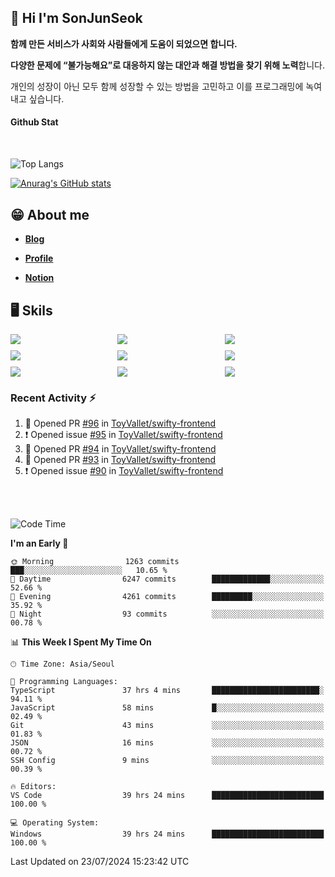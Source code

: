 ## 👋 Hi I'm SonJunSeok

**함께 만든 서비스가 사회와 사람들에게 도움이 되었으면 합니다.** 

**다양한 문제에 “불가능해요”로 대응하지 않는 대안과 해결 방법을 찾기 위해 노력**합니다. 

개인의 성장이 아닌 모두 함께 성장할 수 있는 방법을 고민하고 이를 프로그래밍에 녹여내고 싶습니다.

#### Github Stat
<div style="margin-top:50px;">

![Top Langs](https://github-readme-stats.vercel.app/api/top-langs/?username=kd02109&layout=compact&bg_color=dbf4ff&title_color=67adcc&text_color=67adcc&hide_border=true&show_icons=true&icon_color=67adcc&rank_icon=github&count_private=true&card_width=400px&card_height=300px)

[![Anurag's GitHub stats](https://github-readme-stats.vercel.app/api?username=kd02109&bg_color=dbf4ff&title_color=67adcc&text_color=67adcc&hide_border=true&show_icons=true&icon_color=67adcc&rank_icon=github&count_private=true&card_width=250px)](https://github.com/anuraghazra/github-readme-stats)


</div>



## 😁 About me
-  <a href="https://sonblog.vercel.app/" target="_blank"><strong>Blog</strong></a>

-  <a href="https://nostalgic-marquis-7af.notion.site/Frontend-Engineer-ec9b6e38c7824e7fb7f6fca4fc8564a5?pvs=74" target="_blank"><strong>Profile</strong></a>

-  <a href="https://nostalgic-marquis-7af.notion.site/Front-End-f0f3b7fcec3045c482c1cd33dfcf2abc?pvs=74" target="_blank"><strong>Notion</strong></a>

## 🖥️ Skils


<div style="display:grid; grid-template-rows:repeat(3, 1fr); grid-template-columns:repeat(3, 1fr); gap:10px">
  <img src="https://img.shields.io/badge/javascript-F7DF1E?style=flat-square&logo=javascript&logoColor=black"> 
  <img src="https://img.shields.io/badge/typescript-3178C6?style=flat-square&logo=typescript&logoColor=white"/>
  <img src="https://img.shields.io/badge/react-61DAFB?style=flat-square&logo=react&logoColor=black"/>
  <img src="https://img.shields.io/badge/redux-764ABC?style=flat-square&logo=redux&logoColor=white"/>
  <img src="https://img.shields.io/badge/styledcomponents-DB7093?style=flat-square&logo=styledcomponents&logoColor=white"/>
  <img src="https://img.shields.io/badge/tailwindcss-06B6D4?style=flat-square&logo=tailwindcss&logoColor=white"/>
  <img src="https://img.shields.io/badge/reactquery-FF4154?style=flat-square&logo=reactquery&logoColor=white"/>
  <img src="https://img.shields.io/badge/Next.js-B4B4DC?style=flat&logo=Next.js&logoColor=black"/>
  <img src="https://img.shields.io/badge/reactrouter-CA4245?style=flat-square&logo=reactrouter&logoColor=white"/>
</div>

### Recent Activity :zap:
<!--START_SECTION:activity-->
1. 💪 Opened PR [#96](https://github.com/ToyVallet/swifty-frontend/pull/96) in [ToyVallet/swifty-frontend](https://github.com/ToyVallet/swifty-frontend)
2. ❗ Opened issue [#95](https://github.com/ToyVallet/swifty-frontend/issues/95) in [ToyVallet/swifty-frontend](https://github.com/ToyVallet/swifty-frontend)
3. 💪 Opened PR [#94](https://github.com/ToyVallet/swifty-frontend/pull/94) in [ToyVallet/swifty-frontend](https://github.com/ToyVallet/swifty-frontend)
4. 💪 Opened PR [#93](https://github.com/ToyVallet/swifty-frontend/pull/93) in [ToyVallet/swifty-frontend](https://github.com/ToyVallet/swifty-frontend)
5. ❗ Opened issue [#90](https://github.com/ToyVallet/swifty-frontend/issues/90) in [ToyVallet/swifty-frontend](https://github.com/ToyVallet/swifty-frontend)
<!--END_SECTION:activity-->

<br/>
<br/>

<!--START_SECTION:waka-->
![Code Time](http://img.shields.io/badge/Code%20Time-1%2C913%20hrs%206%20mins-blue)

**I'm an Early 🐤** 

```text
🌞 Morning                1263 commits        ███░░░░░░░░░░░░░░░░░░░░░░   10.65 % 
🌆 Daytime                6247 commits        █████████████░░░░░░░░░░░░   52.66 % 
🌃 Evening                4261 commits        █████████░░░░░░░░░░░░░░░░   35.92 % 
🌙 Night                  93 commits          ░░░░░░░░░░░░░░░░░░░░░░░░░   00.78 % 
```


📊 **This Week I Spent My Time On** 

```text
🕑︎ Time Zone: Asia/Seoul

💬 Programming Languages: 
TypeScript               37 hrs 4 mins       ████████████████████████░   94.11 % 
JavaScript               58 mins             █░░░░░░░░░░░░░░░░░░░░░░░░   02.49 % 
Git                      43 mins             ░░░░░░░░░░░░░░░░░░░░░░░░░   01.83 % 
JSON                     16 mins             ░░░░░░░░░░░░░░░░░░░░░░░░░   00.72 % 
SSH Config               9 mins              ░░░░░░░░░░░░░░░░░░░░░░░░░   00.39 % 

🔥 Editors: 
VS Code                  39 hrs 24 mins      █████████████████████████   100.00 % 

💻 Operating System: 
Windows                  39 hrs 24 mins      █████████████████████████   100.00 % 
```


 Last Updated on 23/07/2024 15:23:42 UTC
<!--END_SECTION:waka-->
